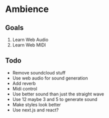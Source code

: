 # Ambience

## Goals

1. Learn Web Audio
2. Learn Web MIDI

## Todo

* Remove soundcloud stuff
* Use web audio for sound generation
* Add reverb
* Midi control
* Use better sound than just the straight wave
* Use 12 maybe 3 and 5 to generate sound
* Make styles look better
* Use next.js and react?

